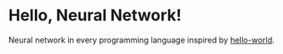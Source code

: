 # Hello, Neural Network!

Neural network in every programming language inspired by [hello-world](https://github.com/leachim6/hello-world).

